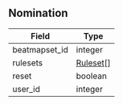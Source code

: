 ## Nomination

Field            | Type
-----------------|-----
beatmapset_id    | integer
rulesets         | [Ruleset](#ruleset)[]
reset            | boolean
user_id          | integer
